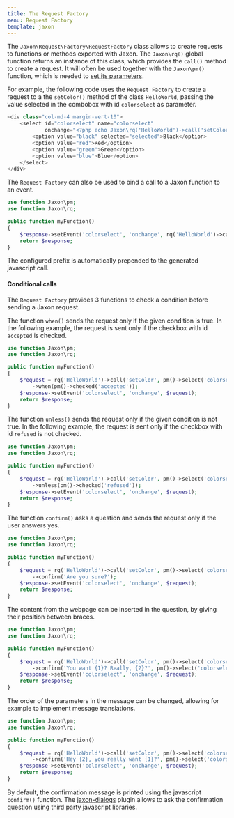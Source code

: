 ```yaml
---
title: The Request Factory
menu: Request Factory
template: jaxon
---
```


The `Jaxon\Request\Factory\RequestFactory` class allows to create requests to functions or methods exported with Jaxon.
The `Jaxon\rq()` global function returns an instance of this class, which provides the `call()` method to create a request.
It will often be used together with the `Jaxon\pm()` function, which is needed to [set its parameters](../parameters/).

For example, the following code uses the `Request Factory` to create a request to a the `setColor()` method of the class `HelloWorld`, passing the value selected in the combobox with id `colorselect` as parameter.

```php
<div class="col-md-4 margin-vert-10">
    <select id="colorselect" name="colorselect"
            onchange="<?php echo Jaxon\rq('HelloWorld')->call('setColor', Jaxon\pm()->select('colorselect')) ?>">
        <option value="black" selected="selected">Black</option>
        <option value="red">Red</option>
        <option value="green">Green</option>
        <option value="blue">Blue</option>
    </select>
</div>
```

The `Request Factory` can also be used to bind a call to a Jaxon function to an event.

```php
use function Jaxon\pm;
use function Jaxon\rq;

public function myFunction()
{
    $response->setEvent('colorselect', 'onchange', rq('HelloWorld')->call('setColor', pm()->select('colorselect')));
    return $response;
}
```

The configured prefix is automatically prepended to the generated javascript call.

#### Conditional calls

The `Request Factory` provides 3 functions to check a condition before sending a Jaxon request.

The function `when()` sends the request only if the given condition is true.
In the following example, the request is sent only if the checkbox with id `accepted` is checked.

```php
use function Jaxon\pm;
use function Jaxon\rq;

public function myFunction()
{
    $request = rq('HelloWorld')->call('setColor', pm()->select('colorselect'))
        ->when(pm()->checked('accepted'));
    $response->setEvent('colorselect', 'onchange', $request);
    return $response;
}
```

The function `unless()` sends the request only if the given condition is not true.
In the following example, the request is sent only if the checkbox with id `refused` is not checked.

```php
use function Jaxon\pm;
use function Jaxon\rq;

public function myFunction()
{
    $request = rq('HelloWorld')->call('setColor', pm()->select('colorselect'))
        ->unless(pm()->checked('refused'));
    $response->setEvent('colorselect', 'onchange', $request);
    return $response;
}
```

The function `confirm()` asks a question and sends the request only if the user answers yes.

```php
use function Jaxon\pm;
use function Jaxon\rq;

public function myFunction()
{
    $request = rq('HelloWorld')->call('setColor', pm()->select('colorselect'))
        ->confirm('Are you sure?');
    $response->setEvent('colorselect', 'onchange', $request);
    return $response;
}
```

The content from the webpage can be inserted in the question, by giving their position between braces.

```php
use function Jaxon\pm;
use function Jaxon\rq;

public function myFunction()
{
    $request = rq('HelloWorld')->call('setColor', pm()->select('colorselect'))
        ->confirm('You want {1}? Really, {2}?', pm()->select('colorselect'), pm()->html('username'));
    $response->setEvent('colorselect', 'onchange', $request);
    return $response;
}
```

The order of the parameters in the message can be changed, allowing for example to implement message translations.

```php
use function Jaxon\pm;
use function Jaxon\rq;

public function myFunction()
{
    $request = rq('HelloWorld')->call('setColor', pm()->select('colorselect'))
        ->confirm('Hey {2}, you really want {1}?', pm()->select('colorselect'), pm()->html('username'));
    $response->setEvent('colorselect', 'onchange', $request);
    return $response;
}
```

By default, the confirmation message is printed using the javascript `confirm()` function.
The [jaxon-dialogs](https://github.com/jaxon-php/jaxon-dialogs) plugin allows to ask the confirmation question using third party javascript libraries.
